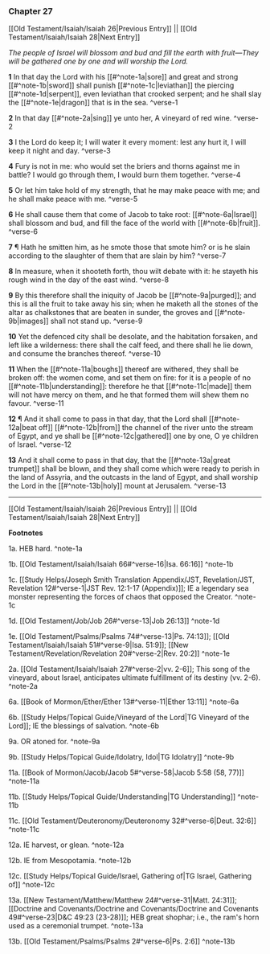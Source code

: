 ### Chapter 27

[[Old Testament/Isaiah/Isaiah 26|Previous Entry]]  ||  [[Old Testament/Isaiah/Isaiah 28|Next Entry]]

*The people of Israel will blossom and bud and fill the earth with fruit—They will be gathered one by one and will worship the Lord.*

**1**  In that day the Lord with his [[#^note-1a|sore]] and great and strong [[#^note-1b|sword]] shall punish [[#^note-1c|leviathan]] the piercing [[#^note-1d|serpent]], even leviathan that crooked serpent; and he shall slay the [[#^note-1e|dragon]] that is in the sea. ^verse-1

**2**  In that day [[#^note-2a|sing]] ye unto her, A vineyard of red wine. ^verse-2

**3**  I the Lord do keep it; I will water it every moment: lest any hurt it, I will keep it night and day. ^verse-3

**4**  Fury is not in me: who would set the briers and thorns against me in battle? I would go through them, I would burn them together. ^verse-4

**5**  Or let him take hold of my strength, that he may make peace with me; and he shall make peace with me. ^verse-5

**6**  He shall cause them that come of Jacob to take root: [[#^note-6a|Israel]] shall blossom and bud, and fill the face of the world with [[#^note-6b|fruit]]. ^verse-6

**7**  ¶ Hath he smitten him, as he smote those that smote him? or is he slain according to the slaughter of them that are slain by him? ^verse-7

**8**  In measure, when it shooteth forth, thou wilt debate with it: he stayeth his rough wind in the day of the east wind. ^verse-8

**9**  By this therefore shall the iniquity of Jacob be [[#^note-9a|purged]]; and this is all the fruit to take away his sin; when he maketh all the stones of the altar as chalkstones that are beaten in sunder, the groves and [[#^note-9b|images]] shall not stand up. ^verse-9

**10**  Yet the defenced city shall be desolate, and the habitation forsaken, and left like a wilderness: there shall the calf feed, and there shall he lie down, and consume the branches thereof. ^verse-10

**11**  When the [[#^note-11a|boughs]] thereof are withered, they shall be broken off: the women come, and set them on fire: for it is a people of no [[#^note-11b|understanding]]: therefore he that [[#^note-11c|made]] them will not have mercy on them, and he that formed them will shew them no favour. ^verse-11

**12**  ¶ And it shall come to pass in that day, that the Lord shall [[#^note-12a|beat off]] [[#^note-12b|from]] the channel of the river unto the stream of Egypt, and ye shall be [[#^note-12c|gathered]] one by one, O ye children of Israel. ^verse-12

**13**  And it shall come to pass in that day, that the [[#^note-13a|great trumpet]] shall be blown, and they shall come which were ready to perish in the land of Assyria, and the outcasts in the land of Egypt, and shall worship the Lord in the [[#^note-13b|holy]] mount at Jerusalem. ^verse-13


---
[[Old Testament/Isaiah/Isaiah 26|Previous Entry]]  ||  [[Old Testament/Isaiah/Isaiah 28|Next Entry]]


**Footnotes**


1a. HEB hard. ^note-1a

1b. [[Old Testament/Isaiah/Isaiah 66#^verse-16|Isa. 66:16]] ^note-1b

1c. [[Study Helps/Joseph Smith Translation Appendix/JST, Revelation/JST, Revelation 12#^verse-1|JST Rev. 12:1-17 (Appendix)]]; IE a legendary sea monster representing the forces of chaos that opposed the Creator.  ^note-1c

1d. [[Old Testament/Job/Job 26#^verse-13|Job 26:13]] ^note-1d

1e. [[Old Testament/Psalms/Psalms 74#^verse-13|Ps. 74:13]]; [[Old Testament/Isaiah/Isaiah 51#^verse-9|Isa. 51:9]]; [[New Testament/Revelation/Revelation 20#^verse-2|Rev. 20:2]] ^note-1e

2a. [[Old Testament/Isaiah/Isaiah 27#^verse-2|vv. 2-6]]; This song of the vineyard, about Israel, anticipates ultimate fulfillment of its destiny (vv. 2-6). ^note-2a

6a. [[Book of Mormon/Ether/Ether 13#^verse-11|Ether 13:11]] ^note-6a

6b. [[Study Helps/Topical Guide/Vineyard of the Lord|TG Vineyard of the Lord]]; IE the blessings of salvation.  ^note-6b

9a. OR atoned for. ^note-9a

9b. [[Study Helps/Topical Guide/Idolatry, Idol|TG Idolatry]] ^note-9b

11a. [[Book of Mormon/Jacob/Jacob 5#^verse-58|Jacob 5:58 (58, 77)]] ^note-11a

11b. [[Study Helps/Topical Guide/Understanding|TG Understanding]] ^note-11b

11c. [[Old Testament/Deuteronomy/Deuteronomy 32#^verse-6|Deut. 32:6]] ^note-11c

12a. IE harvest, or glean. ^note-12a

12b. IE from Mesopotamia. ^note-12b

12c. [[Study Helps/Topical Guide/Israel, Gathering of|TG Israel, Gathering of]] ^note-12c

13a. [[New Testament/Matthew/Matthew 24#^verse-31|Matt. 24:31]]; [[Doctrine and Covenants/Doctrine and Covenants/Doctrine and Covenants 49#^verse-23|D&C 49:23 (23-28)]]; HEB great shophar; i.e., the ram's horn used as a ceremonial trumpet.  ^note-13a

13b. [[Old Testament/Psalms/Psalms 2#^verse-6|Ps. 2:6]] ^note-13b